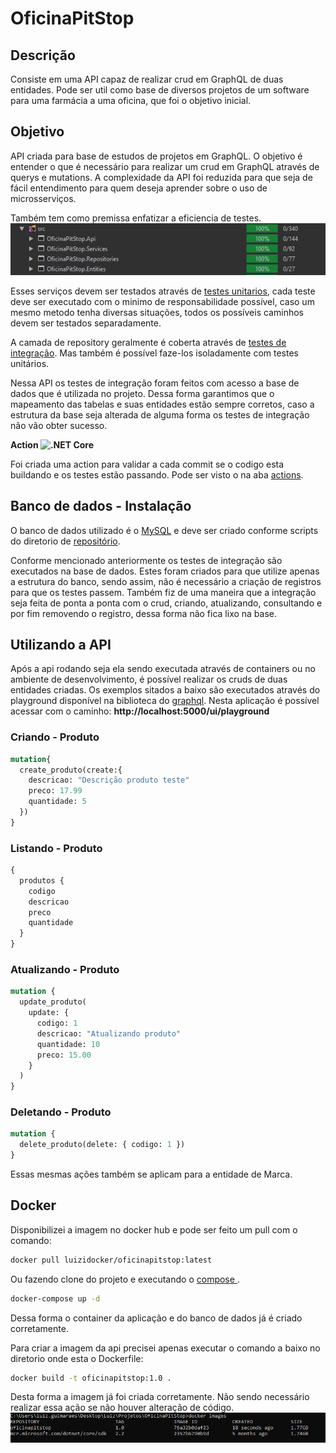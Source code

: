 # OficinaPitStop
## Descrição
Consiste em uma API capaz de realizar crud em GraphQL de duas entidades. 
Pode ser util como base de diversos projetos de um software para uma farmácia a uma oficina, que foi o objetivo inicial.

## Objetivo
API criada para base de estudos de projetos em GraphQL. 
O objetivo é entender o que é necessário para realizar um crud em GraphQL através de querys e mutations.
A complexidade da API foi reduzida para que seja de fácil entendimento para quem deseja aprender sobre o uso de microsserviços.

Também tem como premissa enfatizar a eficiencia de testes. 
![CodeCoverage](https://github.com/LuizGPG/OficinaPitStop/blob/master/CodeCoverage.PNG)

Esses serviços devem ser testados através de <a href=https://docs.microsoft.com/pt-br/dotnet/core/testing>testes unitarios</a>, cada teste deve ser executado com o minimo de responsabilidade possível, 
caso um mesmo metodo tenha diversas situações, todos os possíveis caminhos devem ser testados separadamente.

A camada de repository geralmente é coberta através de <a href=https://docs.microsoft.com/pt-br/aspnet/core/test/integration-tests>testes de integração</a>. Mas também é possível faze-los isoladamente com testes unitários.

Nessa API os testes de integração foram feitos com acesso a base de dados que é utilizada no projeto.
Dessa forma garantimos que o mapeamento das tabelas e suas entidades estão sempre corretos, caso a estrutura da base seja alterada de alguma forma os testes de integração não vão obter sucesso.

<b>Action ![.NET Core](https://github.com/LuizGPG/OficinaPitStop/workflows/.NET%20Core/badge.svg?branch=master)</b>

Foi criada uma action para validar a cada commit se o codigo esta buildando e os testes estão passando.
Pode ser visto o na aba <a href=https://github.com/LuizGPG/OficinaPitStop/actions>actions</a>.

## Banco de dados - Instalação

O banco de dados utilizado é o <a href=https://www.mysql.com/downloads/>MySQL</a> e deve ser criado conforme scripts do diretorio de <a href=https://github.com/LuizGPG/OficinaPitStop/tree/master/OficinaPitStop.Repositories/Banco%20de%20dados> repositório</a>.

Conforme mencionado anteriormente os testes de integração são executados na base de dados. Estes foram criados para que utilize apenas a estrutura do banco, sendo assim, não é necessário a criação de registros para que os testes passem.
Também fiz de uma maneira que a integração seja feita de ponta a ponta com o crud, criando, atualizando, consultando e por fim removendo o registro, dessa forma não fica lixo na base.

## Utilizando a API 
Após a api rodando seja ela sendo executada através de containers ou no ambiente de desenvolvimento, é possível realizar os cruds de duas entidades criadas. 
Os exemplos sitados a baixo são executados através do playground disponível na biblioteca do <a href=https://https://graphql.org/> graphql</a>.
Nesta aplicação é possível acessar com o caminho: <b>http://localhost:5000/ui/playground</b>

### Criando - Produto
```graphql
mutation{
  create_produto(create:{
    descricao: "Descrição produto teste"
    preco: 17.99
    quantidade: 5
  })
}
```
### Listando - Produto
```graphql
{
  produtos {
    codigo
    descricao
    preco
    quantidade
  }
}
```
### Atualizando - Produto
```graphql
mutation {
  update_produto(
    update: {
      codigo: 1
      descricao: "Atualizando produto"
      quantidade: 10
      preco: 15.00
    }
  )
}
```

### Deletando - Produto
```graphql
mutation {
  delete_produto(delete: { codigo: 1 })
}
```

Essas mesmas ações também se aplicam para a entidade de Marca.

## Docker

Disponibilizei a imagem no docker hub e pode ser feito um pull com o comando:
```bash
docker pull luizidocker/oficinapitstop:latest
```
Ou fazendo clone do projeto e executando o <a href=https://github.com/LuizGPG/OficinaPitStop/blob/master/docker-compose.yml> compose </a>.
```bash
docker-compose up -d
```
Dessa forma o container da aplicação e do banco de dados já é criado corretamente.

Para criar a imagem da api precisei apenas executar o comando a baixo no diretorio onde esta o Dockerfile:
```bash
docker build -t oficinapitstop:1.0 .
```
Desta forma a imagem já foi criada corretamente. Não sendo necessário realizar essa ação se não houver alteração de código.
![imagemDocker](https://github.com/LuizGPG/OficinaPitStop/blob/master/imagemDocker.PNG)
